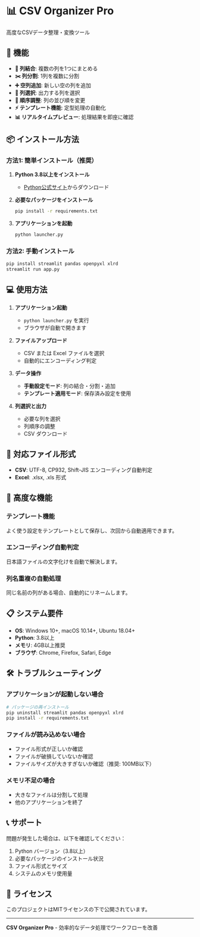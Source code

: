 # 📊 CSV Organizer Pro

高度なCSVデータ整理・変換ツール

## 🚀 機能

- **🔗 列結合**: 複数の列を1つにまとめる
- **✂️ 列分割**: 1列を複数に分割
- **➕ 空列追加**: 新しい空の列を追加
- **🎯 列選択**: 出力する列を選択
- **🔄 順序調整**: 列の並び順を変更
- **⚡ テンプレート機能**: 定型処理の自動化
- **📊 リアルタイムプレビュー**: 処理結果を即座に確認

## 📦 インストール方法

### 方法1: 簡単インストール（推奨）

1. **Python 3.8以上をインストール**
   - [Python公式サイト](https://www.python.org/downloads/)からダウンロード

2. **必要なパッケージをインストール**
   ```bash
   pip install -r requirements.txt
   ```

3. **アプリケーションを起動**
   ```bash
   python launcher.py
   ```

### 方法2: 手動インストール

```bash
pip install streamlit pandas openpyxl xlrd
streamlit run app.py
```

## 💻 使用方法

1. **アプリケーション起動**
   - `python launcher.py` を実行
   - ブラウザが自動で開きます

2. **ファイルアップロード**
   - CSV または Excel ファイルを選択
   - 自動的にエンコーディング判定

3. **データ操作**
   - **手動設定モード**: 列の結合・分割・追加
   - **テンプレート適用モード**: 保存済み設定を使用

4. **列選択と出力**
   - 必要な列を選択
   - 列順序の調整
   - CSV ダウンロード

## 🎯 対応ファイル形式

- **CSV**: UTF-8, CP932, Shift-JIS エンコーディング自動判定
- **Excel**: .xlsx, .xls 形式

## 🔧 高度な機能

### テンプレート機能
よく使う設定をテンプレートとして保存し、次回から自動適用できます。

### エンコーディング自動判定
日本語ファイルの文字化けを自動で解決します。

### 列名重複の自動処理
同じ名前の列がある場合、自動的にリネームします。

## 📋 システム要件

- **OS**: Windows 10+, macOS 10.14+, Ubuntu 18.04+
- **Python**: 3.8以上
- **メモリ**: 4GB以上推奨
- **ブラウザ**: Chrome, Firefox, Safari, Edge

## 🛠️ トラブルシューティング

### アプリケーションが起動しない場合
```bash
# パッケージの再インストール
pip uninstall streamlit pandas openpyxl xlrd
pip install -r requirements.txt
```

### ファイルが読み込めない場合
- ファイル形式が正しいか確認
- ファイルが破損していないか確認
- ファイルサイズが大きすぎないか確認（推奨: 100MB以下）

### メモリ不足の場合
- 大きなファイルは分割して処理
- 他のアプリケーションを終了

## 📞 サポート

問題が発生した場合は、以下を確認してください：

1. Python バージョン（3.8以上）
2. 必要なパッケージのインストール状況
3. ファイル形式とサイズ
4. システムのメモリ使用量

## 📄 ライセンス

このプロジェクトはMITライセンスの下で公開されています。

---

**CSV Organizer Pro** - 効率的なデータ処理でワークフローを改善 